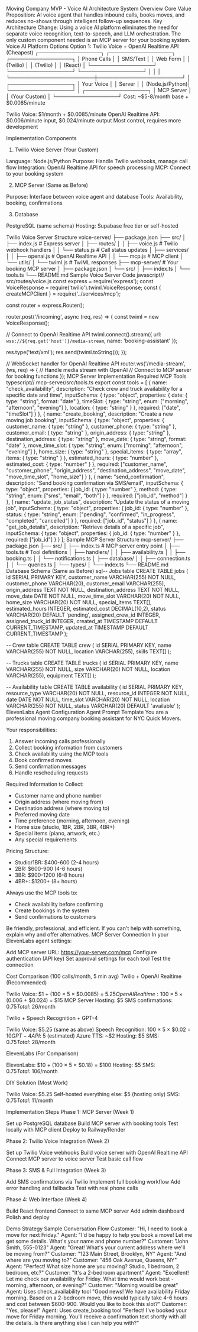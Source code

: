Moving Company MVP - Voice AI Architecture
System Overview
Core Value Proposition: AI voice agent that handles inbound calls, books moves, and reduces no-shows through intelligent follow-up sequences.
Key Architecture Change: Using a voice AI platform eliminates the need for separate voice recognition, text-to-speech, and LLM orchestration. The only custom component needed is an MCP server for your booking system.
Voice AI Platform Options
Option 1: Twilio Voice + OpenAI Realtime API (Cheapest)
┌─────────────────┐    ┌─────────────────┐    ┌─────────────────┐
│   Phone Calls   │    │   SMS/Text      │    │   Web Form      │
│   (Twilio)      │    │   (Twilio)      │    │   (React)       │
└─────────────────┘    └─────────────────┘    └─────────────────┘
         │                       │                       │
         └───────────────────────┼───────────────────────┘
                                 │
                    ┌─────────────────┐
                    │   Your Voice    │
                    │   Server        │
                    │ (Node.js/Python)│
                    └─────────────────┘
                                 │
                    ┌─────────────────┐
                    │   MCP Server    │
                    │ (Your Custom)   │
                    └─────────────────┘
Cost: ~$5-8/month base + $0.0085/minute

Twilio Voice: $1/month + $0.0085/minute
OpenAI Realtime API: $0.006/minute input, $0.024/minute output
Most control, requires more development

Implementation Components
1. Twilio Voice Server (Your Custom)

Language: Node.js/Python
Purpose: Handle Twilio webhooks, manage call flow
Integration: OpenAI Realtime API for speech processing
MCP: Connect to your booking system

2. MCP Server (Same as Before)

Purpose: Interface between voice agent and database
Tools: Availability, booking, confirmations

3. Database

PostgreSQL (same schema)
Hosting: Supabase free tier or self-hosted

Twilio Voice Server Structure
voice-server/
├── package.json
├── src/
│   ├── index.js          # Express server
│   ├── routes/
│   │   ├── voice.js      # Twilio webhook handlers
│   │   └── status.js     # Call status updates
│   ├── services/
│   │   ├── openai.js     # OpenAI Realtime API
│   │   └── mcp.js        # MCP client
│   └── utils/
│       └── twiml.js      # TwiML responses
├── mcp-server/           # Your booking MCP server
│   ├── package.json
│   └── src/
│       ├── index.ts
│       └── tools.ts
└── README.md
Sample Voice Server Code
javascript// src/routes/voice.js
const express = require('express');
const VoiceResponse = require('twilio').twiml.VoiceResponse;
const { createMCPClient } = require('../services/mcp');

const router = express.Router();

router.post('/incoming', async (req, res) => {
  const twiml = new VoiceResponse();
  
  // Connect to OpenAI Realtime API
  twiml.connect().stream({
    url: `wss://${req.get('host')}/media-stream`,
    name: 'booking-assistant'
  });
  
  res.type('text/xml');
  res.send(twiml.toString());
});

// WebSocket handler for OpenAI Realtime API
router.ws('/media-stream', (ws, req) => {
  // Handle media stream with OpenAI
  // Connect to MCP server for booking functions
});
MCP Server Implementation
Required MCP Tools
typescript// mcp-server/src/tools.ts
export const tools = [
  {
    name: "check_availability",
    description: "Check crew and truck availability for a specific date and time",
    inputSchema: {
      type: "object",
      properties: {
        date: { type: "string", format: "date" },
        timeSlot: { type: "string", enum: ["morning", "afternoon", "evening"] },
        location: { type: "string" }
      },
      required: ["date", "timeSlot"]
    }
  },
  {
    name: "create_booking",
    description: "Create a new moving job booking",
    inputSchema: {
      type: "object",
      properties: {
        customer_name: { type: "string" },
        customer_phone: { type: "string" },
        customer_email: { type: "string" },
        origin_address: { type: "string" },
        destination_address: { type: "string" },
        move_date: { type: "string", format: "date" },
        move_time_slot: { type: "string", enum: ["morning", "afternoon", "evening"] },
        home_size: { type: "string" },
        special_items: { type: "array", items: { type: "string" } },
        estimated_hours: { type: "number" },
        estimated_cost: { type: "number" }
      },
      required: ["customer_name", "customer_phone", "origin_address", "destination_address", "move_date", "move_time_slot", "home_size"]
    }
  },
  {
    name: "send_confirmation",
    description: "Send booking confirmation via SMS/email",
    inputSchema: {
      type: "object",
      properties: {
        job_id: { type: "number" },
        method: { type: "string", enum: ["sms", "email", "both"] }
      },
      required: ["job_id", "method"]
    }
  },
  {
    name: "update_job_status",
    description: "Update the status of a moving job",
    inputSchema: {
      type: "object",
      properties: {
        job_id: { type: "number" },
        status: { type: "string", enum: ["pending", "confirmed", "in_progress", "completed", "cancelled"] }
      },
      required: ["job_id", "status"]
    }
  },
  {
    name: "get_job_details",
    description: "Retrieve details of a specific job",
    inputSchema: {
      type: "object",
      properties: {
        job_id: { type: "number" }
      },
      required: ["job_id"]
    }
  }
];
Sample MCP Server Structure
mcp-server/
├── package.json
├── src/
│   ├── index.ts          # MCP server entry point
│   ├── tools.ts          # Tool definitions
│   ├── handlers/
│   │   ├── availability.ts
│   │   ├── booking.ts
│   │   └── notifications.ts
│   ├── database/
│   │   ├── connection.ts
│   │   └── queries.ts
│   └── types/
│       └── index.ts
└── README.md
Database Schema (Same as Before)
sql-- Jobs table
CREATE TABLE jobs (
    id SERIAL PRIMARY KEY,
    customer_name VARCHAR(255) NOT NULL,
    customer_phone VARCHAR(20),
    customer_email VARCHAR(255),
    origin_address TEXT NOT NULL,
    destination_address TEXT NOT NULL,
    move_date DATE NOT NULL,
    move_time_slot VARCHAR(20) NOT NULL,
    home_size VARCHAR(20) NOT NULL,
    special_items TEXT[],
    estimated_hours INTEGER,
    estimated_cost DECIMAL(10,2),
    status VARCHAR(20) DEFAULT 'pending',
    assigned_crew_id INTEGER,
    assigned_truck_id INTEGER,
    created_at TIMESTAMP DEFAULT CURRENT_TIMESTAMP,
    updated_at TIMESTAMP DEFAULT CURRENT_TIMESTAMP
);

-- Crew table
CREATE TABLE crew (
    id SERIAL PRIMARY KEY,
    name VARCHAR(255) NOT NULL,
    location VARCHAR(255),
    skills TEXT[]
);

-- Trucks table
CREATE TABLE trucks (
    id SERIAL PRIMARY KEY,
    name VARCHAR(255) NOT NULL,
    size VARCHAR(20) NOT NULL,
    location VARCHAR(255),
    equipment TEXT[]
);

-- Availability table
CREATE TABLE availability (
    id SERIAL PRIMARY KEY,
    resource_type VARCHAR(20) NOT NULL,
    resource_id INTEGER NOT NULL,
    date DATE NOT NULL,
    time_slot VARCHAR(20) NOT NULL,
    location VARCHAR(255) NOT NULL,
    status VARCHAR(20) DEFAULT 'available'
);
ElevenLabs Agent Configuration
Agent Prompt Template
You are a professional moving company booking assistant for NYC Quick Movers. 

Your responsibilities:
1. Answer incoming calls professionally
2. Collect booking information from customers
3. Check availability using the MCP tools
4. Book confirmed moves
5. Send confirmation messages
6. Handle rescheduling requests

Required Information to Collect:
- Customer name and phone number
- Origin address (where moving from)
- Destination address (where moving to)
- Preferred moving date
- Time preference (morning, afternoon, evening)
- Home size (studio, 1BR, 2BR, 3BR, 4BR+)
- Special items (piano, artwork, etc.)
- Any special requirements

Pricing Structure:
- Studio/1BR: $400-600 (2-4 hours)
- 2BR: $600-900 (4-6 hours)
- 3BR: $900-1200 (6-8 hours)
- 4BR+: $1200+ (8+ hours)

Always use the MCP tools to:
- Check availability before confirming
- Create bookings in the system
- Send confirmations to customers

Be friendly, professional, and efficient. If you can't help with something, explain why and offer alternatives.
MCP Server Connection
In your ElevenLabs agent settings:

Add MCP server URL: https://your-server.com/mcp
Configure authentication (API key)
Set approval settings for each tool
Test the connection

Cost Comparison (100 calls/month, 5 min avg)
Twilio + OpenAI Realtime (Recommended)

Twilio Voice: $1 + (100 × 5 × $0.0085) = $5.25
OpenAI Realtime: 100 × 5 × ($0.006 + $0.024) = $15
MCP Server Hosting: $5
SMS confirmations: $0.75
Total: ~$26/month

Twilio + Speech Recognition + GPT-4

Twilio Voice: $5.25 (same as above)
Speech Recognition: 100 × 5 × $0.02 = $10
GPT-4 API: ~$5 (estimated)
Azure TTS: ~$2
Hosting: $5
SMS: $0.75
Total: ~$28/month

ElevenLabs (For Comparison)

ElevenLabs: $10 + (100 × 5 × $0.18) = $100
Hosting: $5
SMS: $0.75
Total: ~$106/month

DIY Solution (Most Work)

Twilio Voice: $5.25
Self-hosted everything else: $5 (hosting only)
SMS: $0.75
Total: ~$11/month

Implementation Steps
Phase 1: MCP Server (Week 1)

Set up PostgreSQL database
Build MCP server with booking tools
Test locally with MCP client
Deploy to Railway/Render

Phase 2: Twilio Voice Integration (Week 2)

Set up Twilio Voice webhooks
Build voice server with OpenAI Realtime API
Connect MCP server to voice server
Test basic call flow

Phase 3: SMS & Full Integration (Week 3)

Add SMS confirmations via Twilio
Implement full booking workflow
Add error handling and fallbacks
Test with real phone calls

Phase 4: Web Interface (Week 4)

Build React frontend
Connect to same MCP server
Add admin dashboard
Polish and deploy

Demo Strategy
Sample Conversation Flow
Customer: "Hi, I need to book a move for next Friday."
Agent: "I'd be happy to help you book a move! Let me get some details. What's your name and phone number?"
Customer: "John Smith, 555-0123"
Agent: "Great! What's your current address where we'll be moving from?"
Customer: "123 Main Street, Brooklyn, NY"
Agent: "And where are you moving to?"
Customer: "456 Oak Avenue, Queens, NY"
Agent: "Perfect! What size home are you moving? Studio, 1 bedroom, 2 bedroom, etc?"
Customer: "It's a 2-bedroom apartment"
Agent: "Excellent! Let me check our availability for Friday. What time would work best - morning, afternoon, or evening?"
Customer: "Morning would be great"
Agent: Uses check_availability tool "Good news! We have availability Friday morning. Based on a 2-bedroom move, this would typically take 4-6 hours and cost between $600-900. Would you like to book this slot?"
Customer: "Yes, please!"
Agent: Uses create_booking tool "Perfect! I've booked your move for Friday morning. You'll receive a confirmation text shortly with all the details. Is there anything else I can help you with?"